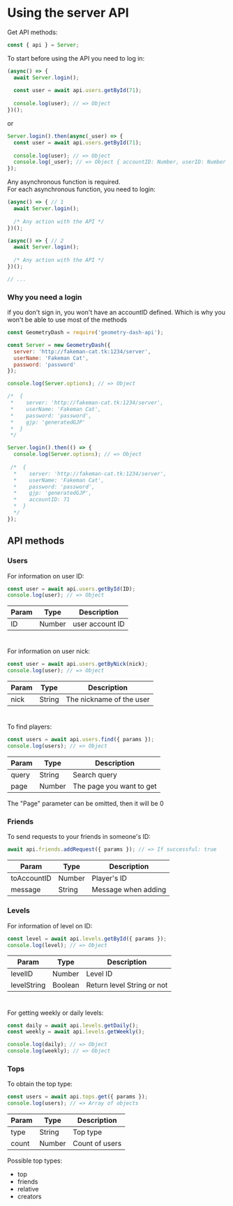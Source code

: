 # Using the server API
Get API methods:
```js
const { api } = Server;
```
To start before using the API you need to log in:
```js
(async() => {
  await Server.login();
  
  const user = await api.users.getById(71);
  
  console.log(user); // => Object
})();
```
or
```js
Server.login().then(async(_user) => {
  const user = await api.users.getById(71);
  
  console.log(user); // => Object
  console.log(_user); // => Object { accountID: Number, userID: Number }
});
```
Any asynchronous function is required.</br>
For each asynchronous function, you need to login:
```js
(async() => { // 1
  await Server.login();
  
  /* Any action with the API */
})();

(async() => { // 2
  await Server.login();
  
  /* Any action with the API */
})();

// ...
```
### Why you need a login
if you don't sign in, you won't have an accountID defined. Which is why you won't be able to use most of the methods
```js
const GeometryDash = require('geometry-dash-api');

const Server = new GeometryDash({
  server: 'http://fakeman-cat.tk:1234/server',
  userName: 'Fakeman Cat',
  password: 'password'
});

console.log(Server.options); // => Object

/*  {
 *    server: 'http://fakeman-cat.tk:1234/server',
 *    userName: 'Fakeman Cat',
 *    password: 'password',
 *    gjp: 'generatedGJP'
 *  }
 */

Server.login().then(() => {
  console.log(Server.options); // => Object
  
 /*  {
  *    server: 'http://fakeman-cat.tk:1234/server',
  *    userName: 'Fakeman Cat',
  *    password: 'password',
  *    gjp: 'generatedGJP',
  *    accountID: 71
  *  }
  */ 
});
```
## API methods
### Users
For information on user ID:
```js
const user = await api.users.getById(ID);
console.log(user); // => Object
```
|Param |Type|Description|
|-|-|-|
|ID|Number|user account ID|
# 
For information on user nick:
```js
const user = await api.users.getByNick(nick);
console.log(user); // => Object
```
|Param|Type|Description|
|-|-|-|
|nick|String|The nickname of the user|
#
To find players:
```js
const users = await api.users.find({ params });
console.log(users); // => Object
```
|Param|Type|Description|
|-|-|-|
|query|String|Search query|
|page|Number|The page you want to get|

The "Page" parameter can be omitted, then it will be 0
### Friends
To send requests to your friends in someone's ID:
```js
await api.friends.addRequest({ params }); // => If successful: true
```
|Param|Type|Description|
|-|-|-|
|toAccountID|Number|Player's ID|
|message|String|Message when adding|
### Levels
For information of level on ID:
```js
const level = await api.levels.getById({ params });
console.log(level); // => Object
```
|Param|Type|Description|
|-|-|-|
|levelID|Number|Level ID|
|levelString|Boolean|Return level String or not|
#
For getting weekly or daily levels:
```js
const daily = await api.levels.getDaily();
const weekly = await api.levels.getWeekly();

console.log(daily); // => Object
console.log(weekly); // => Object
```
### Tops
To obtain the top type:
```js
const users = await api.tops.get({ params });
console.log(users); // => Array of objects
```
|Param|Type|Description|
|-|-|-|
|type|String|Top type|
|count|Number|Count of users|

Possible top types:
* top
* friends
* relative
* creators
